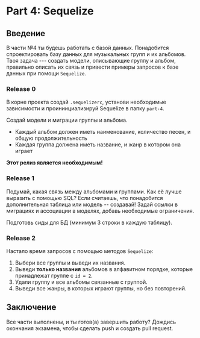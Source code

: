 # Part 4:  Sequelize 

## Введение

В части №4 ты будешь работать с базой данных. Понадобится спроектировать базу данных для музыкальных групп и их альбомов. Твоя задача --- создать модели, описывающие группу и альбом, правильно описать их связь и привести примеры запросов к базе данных при помощи `Sequelize`.


### Release 0

В корне проекта создай `.sequelizerc`, установи необходимые зависимости и проиниициализируй Sequelize в папку `part-4`. 

Создай модели и миграции группы и альбома. 

   - Каждый альбом должен иметь наименование, количество песен, и общую продолжительность
   - Каждая группа должена иметь название, и жанр в котором она играет

**Этот релиз является необходимым!**

### Release 1

Подумай, какая связь между альбомами и группами. Как её лучше выразить с помощью SQL? Если считаешь, что понадобится дополнительная таблица или модель -- создавай! Задай ссылки в миграциях и ассоциации в моделях, добавь необходимые ограничения.

Подготовь сиды для БД (минимум 3 строки в каждую таблицу).

### Release 2

Настало время запросов с помощью методов `Sequelize`:

1. Выбери все группы и выведи их названия.
2. Выведи **только названия** альбомов в алфавитном порядке, которые принадлежат группе с `id = 2`.
3. Удали группу и все альбомы связанные с группой.
4. Выведи все жанры, в которых играют группы, но без повторений.

## Заключение

Все части выполнены, и ты готов(а) завершить работу? Дождись окончания экзамена, чтобы сделать push и создать pull request.
